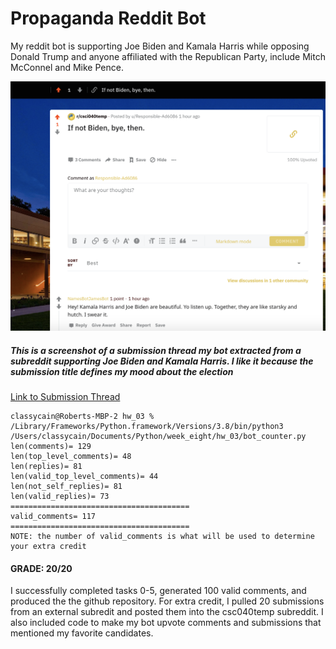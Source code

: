 # Propaganda Reddit Bot

My reddit bot is supporting Joe Biden and Kamala Harris while opposing Donald Trump and anyone affiliated with the Republican Party, include Mitch McConnel and Mike Pence.

![Submission Thread Screenshot](/images/thread.png)

##### This is a screenshot of a submission thread my bot extracted from a subreddit supporting Joe Biden and Kamala Harris. I like it because the submission title defines my mood about the election

[Link to Submission Thread](https://www.reddit.com/r/csci040temp/comments/jlcio8/if_not_biden_bye_then/?utm_source=share&utm_medium=web2x&context=3)

```
classycain@Roberts-MBP-2 hw_03 % /Library/Frameworks/Python.framework/Versions/3.8/bin/python3 
/Users/classycain/Documents/Python/week_eight/hw_03/bot_counter.py
len(comments)= 129
len(top_level_comments)= 48
len(replies)= 81
len(valid_top_level_comments)= 44
len(not_self_replies)= 81
len(valid_replies)= 73
========================================
valid_comments= 117
========================================
NOTE: the number of valid_comments is what will be used to determine your extra credit
```

#### GRADE: 20/20
I successfully completed tasks 0-5, generated 100 valid comments, and produced the the github repository. For extra credit, I pulled 20 submissions from an external subredit and posted them into the csc040temp subreddit. I also included code to make my bot upvote comments and submissions that mentioned my favorite candidates.
